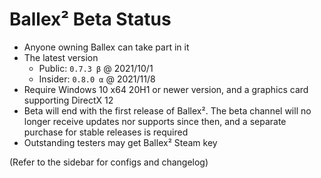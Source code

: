 # Ballex² Beta Status

- Anyone owning Ballex can take part in it
- The latest version
  - Public: `0.7.3 β` @ 2021/10/1
  - Insider: `0.8.0 α` @ 2021/11/8
- Require Windows 10 x64 20H1 or newer version, and a graphics card supporting DirectX 12
- Beta will end with the first release of Ballex². The beta channel will no longer receive updates nor supports since then, and a separate purchase for stable releases is required
- Outstanding testers may get Ballex² Steam key

(Refer to the sidebar for configs and changelog)
